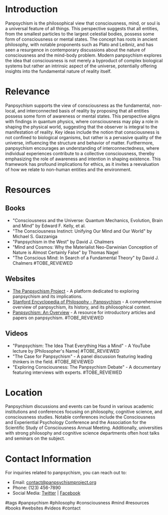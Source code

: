 # Introduction
Panpsychism is the philosophical view that consciousness, mind, or soul is a universal feature of all things. This perspective suggests that all entities, from the smallest particles to the largest celestial bodies, possess some form of consciousness or mental states. The concept has roots in ancient philosophy, with notable proponents such as Plato and Leibniz, and has seen a resurgence in contemporary discussions about the nature of consciousness and the mind-body problem. Modern panpsychism explores the idea that consciousness is not merely a byproduct of complex biological systems but rather an intrinsic aspect of the universe, potentially offering insights into the fundamental nature of reality itself.

# Relevance
Panpsychism supports the view of consciousness as the fundamental, non-local, and interconnected basis of reality by proposing that all entities possess some form of awareness or mental states. This perspective aligns with findings in quantum physics, where consciousness may play a role in shaping the physical world, suggesting that the observer is integral to the manifestation of reality. Key ideas include the notion that consciousness is not confined to biological organisms, but rather is a pervasive quality of the universe, influencing the structure and behavior of matter. Furthermore, panpsychism encourages an understanding of interconnectedness, where individual experiences contribute to a collective consciousness, thereby emphasizing the role of awareness and intention in shaping existence. This framework has profound implications for ethics, as it invites a reevaluation of how we relate to non-human entities and the environment.

# Resources
## Books
- "Consciousness and the Universe: Quantum Mechanics, Evolution, Brain and Mind" by Edward F. Kelly, et al.
- "The Consciousness Instinct: Unifying Our Mind and Our World" by Michael S. Gazzaniga
- "Panpsychism in the West" by David J. Chalmers
- "Mind and Cosmos: Why the Materialist Neo-Darwinian Conception of Nature is Almost Certainly False" by Thomas Nagel
- "The Conscious Mind: In Search of a Fundamental Theory" by David J. Chalmers #TOBE_REVIEWED

## Websites
- [The Panpsychism Project](https://www.panpsychismproject.org) - A platform dedicated to exploring panpsychism and its implications.
- [Stanford Encyclopedia of Philosophy - Panpsychism](https://plato.stanford.edu/entries/panpsychism/) - A comprehensive overview of panpsychism, its history, and its philosophical context.
- [Panpsychism: An Overview](https://www.panpsychismoverview.org) - A resource for introductory articles and papers on panpsychism. #TOBE_REVIEWED

## Videos
- "Panpsychism: The Idea That Everything Has a Mind" - A YouTube lecture by [Philosopher's Name] #TOBE_REVIEWED
- "The Case for Panpsychism" - A panel discussion featuring leading thinkers in the field. #TOBE_REVIEWED
- "Exploring Consciousness: The Panpsychism Debate" - A documentary featuring interviews with experts. #TOBE_REVIEWED

# Location
Panpsychism discussions and events can be found in various academic institutions and conferences focusing on philosophy, cognitive science, and consciousness studies. Notable conferences include the Consciousness and Experiential Psychology Conference and the Association for the Scientific Study of Consciousness Annual Meeting. Additionally, universities with strong philosophy and cognitive science departments often host talks and seminars on the subject.

# Contact Information
For inquiries related to panpsychism, you can reach out to:
- Email: contact@panpsychismproject.org
- Phone: (123) 456-7890
- Social Media: [Twitter](https://twitter.com/panpsychism) | [Facebook](https://facebook.com/panpsychism)

#tags 
#panpsychism #philosophy #consciousness #mind #resources #books #websites #videos #contact
